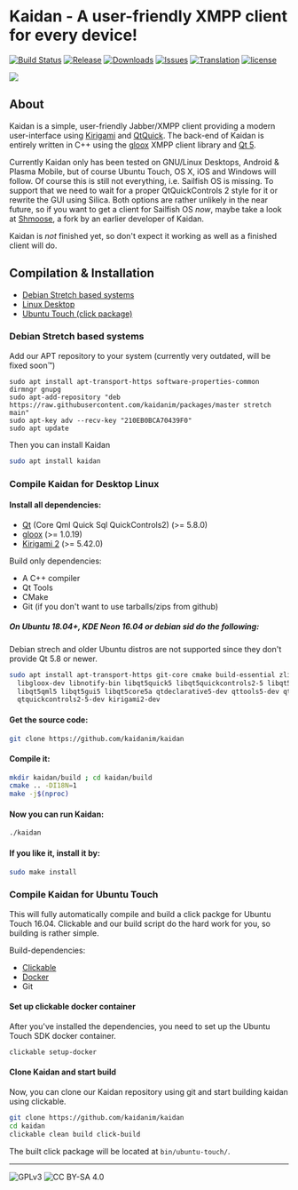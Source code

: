 # Kaidan - A user-friendly XMPP client for every device!

[![Build Status](https://travis-ci.org/KaidanIM/Kaidan.svg?branch=master)](https://travis-ci.org/KaidanIM/Kaidan)
[![Release](https://img.shields.io/github/release/kaidanim/kaidan.svg)](https://github.com/kaidanim/kaidan/releases)
[![Downloads](https://img.shields.io/github/downloads/kaidanim/kaidan/total.svg)](https://github.com/kaidanim/kaidan/releases)
[![Issues](https://img.shields.io/github/issues/kaidanim/kaidan.svg)](https://github.com/kaidanim/kaidan/issues)
[![Translation](https://hosted.weblate.org/widgets/kaidan/-/svg-badge.svg)](https://hosted.weblate.org/projects/kaidan/translations/)
[![license](https://img.shields.io/badge/License-GPLv3%2B%20%2F%20CC%20BY--SA%204.0-blue.svg)](https://raw.githubusercontent.com/kaidanim/kaidan/master/LICENSE)

![](https://user-images.githubusercontent.com/13557034/34342627-3f82443e-e9b6-11e7-9898-05205e9e9f9b.png)

## About

Kaidan is a simple, user-friendly Jabber/XMPP client providing a modern user-interface using
[Kirigami](https://techbase.kde.org/Kirigami) and [QtQuick](http://wiki.qt.io/Qt_Quick). The back-end of
Kaidan is entirely written in C++ using the [gloox](https://camaya.net/gloox/) XMPP client library and
[Qt 5](https://www.qt.io/).

Currently Kaidan only has been tested on GNU/Linux Desktops, Android & Plasma Mobile, but of course
Ubuntu Touch, OS X, iOS and Windows will follow. Of course this is still not everything, i.e. Sailfish OS
is missing. To support that we need to wait for a proper QtQuickControls 2 style for it or rewrite the GUI
using Silica. Both options are rather unlikely in the near future, so if you want to get a client for
Sailfish OS _now_, maybe take a look at [Shmoose](https://github.com/geobra/harbour-shmoose), a fork by an
earlier developer of Kaidan.

Kaidan is *not* finished yet, so don't expect it working as well as a finished client will do.

## Compilation & Installation

* [Debian Stretch based systems](#debian-stretch-based-systems)
* [Linux Desktop](#compile-kaidan-for-desktop-linux)
* [Ubuntu Touch (click package)](#compile-kaidan-for-ubuntu-touch)


### Debian Stretch based systems

Add our APT repository to your system (currently very outdated, will be fixed soon™)

```
sudo apt install apt-transport-https software-properties-common dirmngr gnupg
sudo apt-add-repository "deb https://raw.githubusercontent.com/kaidanim/packages/master stretch main"
sudo apt-key adv --recv-key "210EB0BCA70439F0"
sudo apt update
```

Then you can install Kaidan

```bash
sudo apt install kaidan
```

### Compile Kaidan for Desktop Linux

#### Install all dependencies:
 * [Qt](http://doc.qt.io/qt-5/build-sources.html) (Core Qml Quick Sql QuickControls2) (>= 5.8.0)
 * [gloox](https://camaya.net/gloox/download/) (>= 1.0.19)
 * [Kirigami 2](https://phabricator.kde.org/source/kirigami/) (>= 5.42.0)

Build only dependencies:
 * A C++ compiler
 * Qt Tools
 * CMake
 * Git (if you don't want to use tarballs/zips from github)

##### On Ubuntu *18.04+*, KDE Neon 16.04 or debian *sid* do the following:

Debian strech and older Ubuntu distros are not supported since they don't provide Qt 5.8 or newer.

```bash
sudo apt install apt-transport-https git-core cmake build-essential zlib1g-dev \
  libgloox-dev libnotify-bin libqt5quick5 libqt5quickcontrols2-5 libqt5quickwidgets5 \
  libqt5qml5 libqt5gui5 libqt5core5a qtdeclarative5-dev qttools5-dev qt5-default \
  qtquickcontrols2-5-dev kirigami2-dev
```

#### Get the source code:

```bash
git clone https://github.com/kaidanim/kaidan
```

#### Compile it:

```bash
mkdir kaidan/build ; cd kaidan/build
cmake .. -DI18N=1
make -j$(nproc)
```

#### Now you can run Kaidan:

```bash
./kaidan
```

#### If you like it, install it by:

```bash
sudo make install
```

### Compile Kaidan for Ubuntu Touch

This will fully automatically compile and build a click packge for Ubuntu Touch 16.04. Clickable and our
build script do the hard work for you, so building is rather simple.

Build-dependencies:
 * [Clickable](https://github.com/bhdouglass/clickable)
 * [Docker](https://www.docker.com/)
 * Git

#### Set up clickable docker container

After you've installed the dependencies, you need to set up the Ubuntu Touch SDK docker container.

```bash
clickable setup-docker
```

#### Clone Kaidan and start build

Now, you can clone our Kaidan repository using git and start building kaidan using clickable.

```bash
git clone https://github.com/kaidanim/kaidan
cd kaidan
clickable clean build click-build
```

The built click package will be located at `bin/ubuntu-touch/`.

----

![GPLv3](https://www.gnu.org/graphics/gplv3-127x51.png)
![CC BY-SA 4.0](https://i.creativecommons.org/l/by-sa/4.0/88x31.png)
